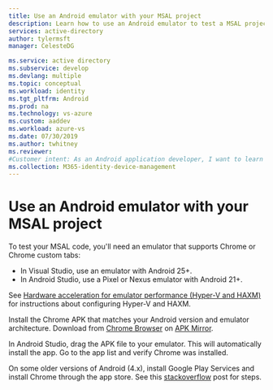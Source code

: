 ```yaml
---
title: Use an Android emulator with your MSAL project
description: Learn how to use an Android emulator to test a MSAL project
services: active-directory
author: tylermsft
manager: CelesteDG

ms.service: active directory
ms.subservice: develop
ms.devlang: multiple
ms.topic: conceptual
ms.workload: identity
ms.tgt_pltfrm: Android
ms.prod: na
ms.technology: vs-azure
ms.custom: aaddev
ms.workload: azure-vs
ms.date: 07/30/2019
ms.author: twhitney
ms.reviewer: 
#Customer intent: As an Android application developer, I want to learn how to use an Android emulator to test my MSAL project.
ms.collection: M365-identity-device-management
---
```


# Use an Android emulator with your MSAL project

To test your MSAL code, you'll need an emulator that supports Chrome or Chrome custom tabs:

- In Visual Studio, use an emulator with Android 25+.
- In Android Studio, use a Pixel or Nexus emulator with Android 21+.

See [Hardware acceleration for emulator performance (Hyper-V and HAXM)](https://docs.microsoft.com/xamarin/android/get-started/installation/android-emulator/hardware-acceleration?pivots=windows) for instructions about configuring Hyper-V and HAXM.

Install the Chrome APK that matches your Android version and emulator architecture. Download from [Chrome Browser](https://www.apkmirror.com/apk/google-inc/chrome/) on [APK Mirror](http://www.apkmirror.com/apk/google-inc/chrome/).

In Android Studio, drag the APK file to your emulator. This will automatically install the app. Go to the app list and verify Chrome was installed.

On some older versions of Android (4.x), install Google Play Services and install Chrome through the app store. See this [stackoverflow](http://stackoverflow.com/questions/31550628/visual-studio-emulator-for-android-install-gapps-google-play-services?answertab=oldest#tab-top) post for steps.